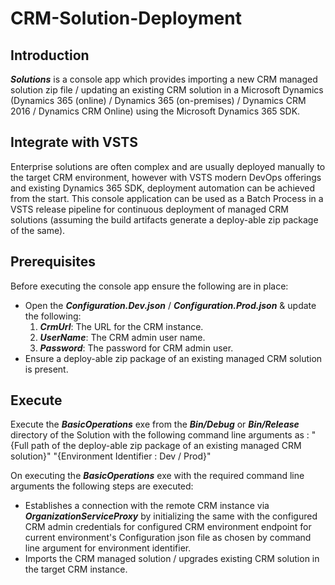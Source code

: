 # CRM-Solution-Deployment

## Introduction
**_Solutions_** is a console app which provides importing a new CRM managed solution zip file / updating an existing CRM solution in a Microsoft Dynamics (Dynamics 365 (online) / Dynamics 365 (on-premises) / Dynamics CRM 2016 / Dynamics CRM Online) using the Microsoft Dynamics 365 SDK. 

## Integrate with VSTS
Enterprise solutions are often complex and are usually deployed manually to the target CRM environment, however with VSTS modern DevOps offerings and existing Dynamics 365 SDK, deployment automation can be achieved from the start. This console application can be used as a Batch Process in a VSTS release pipeline for continuous deployment of managed CRM solutions (assuming the build artifacts generate a deploy-able zip package of the same).

## Prerequisites
Before executing the console app ensure the following are in place:
* Open the **_Configuration.Dev.json_** / **_Configuration.Prod.json_** & update the following:
  1. **_CrmUrl_**: The URL for the CRM instance.
  2. **_UserName_**: The CRM admin user name.
  3. **_Password_**: The password for CRM admin user.
* Ensure a deploy-able zip package of an existing managed CRM solution is present.

## Execute
Execute the **_BasicOperations_** exe from the **_Bin/Debug_** or **_Bin/Release_** directory of the Solution with the following command line arguments as : "{Full path of the deploy-able zip package of an existing managed CRM solution}" "{Environment Identifier : Dev / Prod}"

On executing the **_BasicOperations_** exe with the required command line arguments the following steps are executed:
* Establishes a connection with the remote CRM instance via **_OrganizationServiceProxy_** by initializing the same with the configured CRM admin credentials for configured CRM environment endpoint for current environment's Configuration json file as chosen by command line argument for environment identifier.
* Imports the CRM managed solution / upgrades existing CRM solution in the target CRM instance.
